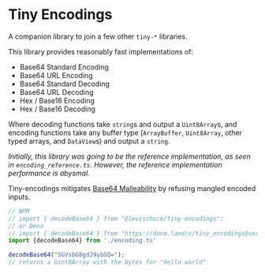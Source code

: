 # Tiny Encodings

A companion library to join a few other `tiny-*` libraries.

This library provides reasonably fast implementations of:

- Base64 Standard Encoding
- Base64 URL Encoding
- Base64 Standard Decoding
- Base64 URL Decoding
- Hex / Base16 Encoding
- Hex / Base16 Decoding

Where decoding functions take `string`s and output a `Uint8Array`s, and encoding
functions take any buffer type (`ArrayBuffer`, `Uint8Array`, other typed arrays,
and `DataView`s) and output a `string`.

_Initially, this library was going to be the reference implementation, as seen
in `encoding_reference.ts`. However, the reference implementation performance is
abysmal._

Tiny-encodings mitigates [Base64 Malleability](https://eprint.iacr.org/2022/361)
by refusing mangled encoded inputs.

```ts
// NPM
// import { decodeBase64 } from "@levischuck/tiny-encodings";
// or Deno
// import { decodeBase64 } from "https://deno.land/x/tiny_encodings@version/encoding.ts";
import {decodeBase64} from './encoding.ts'

decodeBase64("SGVsbG8gd29ybGQ=");
// returns a Uint8Array with the bytes for "Hello world"
```
